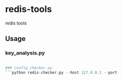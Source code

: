 # redis-tools
redis tools

## Usage
### key_analysis.py
```python key_analysis.py --host 127.0.0.1 --port

### config_checker.py
```python redis-checker.py --host 127.0.0.1 --port
